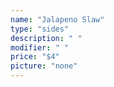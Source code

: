```yaml
---
name: "Jalapeno Slaw"
type: "sides"
description: " "
modifier: " "
price: "$4"
picture: "none"
---
```

